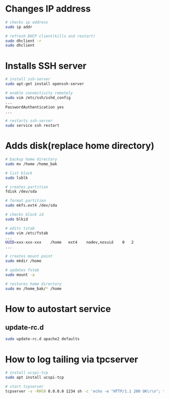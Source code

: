 

# Changes IP address
```bash
# checks ip address
sudo ip addr

# refresh DHCP client(kills and restart)
sudo dhclient -r
sudo dhclient
```

# Installs SSH server
```bash
# install ssh-server
sudo apt-get install openssh-server

# enable connectivity remotely
sudo vim /etc/ssh/sshd_config
...
PasswordAuthentication yes
...

# restarts ssh-server
sudo service ssh restart
```

# Adds disk(replace home directory)
```bash
# backup home directory
sudo mv /home /home_bak

# list block
sudo lsblk

# creates partition
fdisk /dev/sda

# format partition
sudo mkfs.ext4 /dev/sda

# checks block id
sudo blkid

# edits tstab
sudo vim /etc/fstab
...
UUID=xxx-xxx-xxx    /home   ext4    nodev,nosuid    0   2
...

# creates mount point
sudo mkdir /home

# updates fstab
sudo mount -a

# restores home directory
sudo mv /home_bak/* /home

```



# How to autostart service

## update-rc.d
```bash
sudo update-rc.d apache2 defaults
```

# How to log tailing via tpcserver
```bash
# install ucspi-tcp
sudo apt install ucspi-tcp

# start tcpserver
tcpserver -v -RHl0 0.0.0.0 1234 sh -c 'echo -e "HTTP/1.1 200 OK\r\n"; tail -F /var/log/haproxy.log'
```

